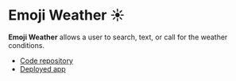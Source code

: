 # Emoji Weather ☀️

 **Emoji Weather** allows a user to search, text, or call for the weather conditions.

- [Code repository](https://github.com/richardcornish/emojiweather)
- [Deployed app](https://emojiweather.herokuapp.com/)